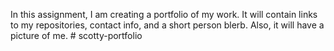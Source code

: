 In this assignment, I am creating a portfolio of my work. It will contain links to my repositories, contact info, and a short person blerb. Also, it will have a picture of me. # scotty-portfolio

